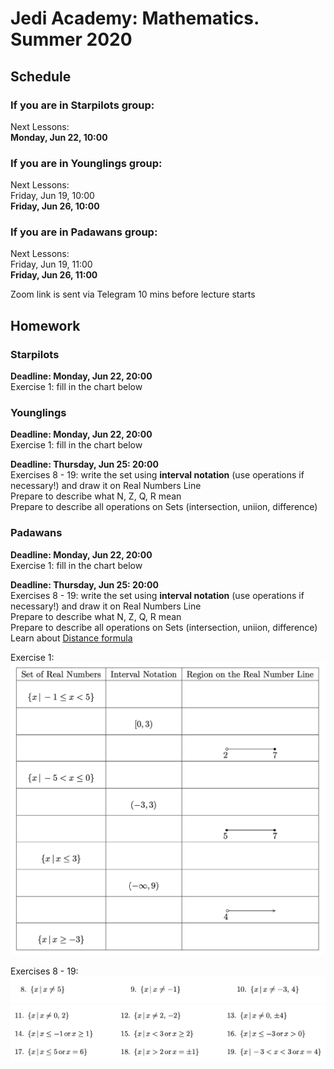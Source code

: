 # Jedi Academy: Mathematics. Summer 2020

## Schedule

### If you are in Starpilots group:
Next Lessons: <br>
**Monday, Jun 22, 10:00**

### If you are in Younglings group:
Next Lessons: <br>
Friday, Jun 19, 10:00 <br>
**Friday, Jun 26, 10:00**

### If you are in Padawans group:
Next Lessons: <br>
Friday, Jun 19, 11:00 <br>
**Friday, Jun 26, 11:00**

Zoom link is sent via Telegram 10 mins before lecture starts

## Homework
### Starpilots
**Deadline: Monday, Jun 22, 20:00** <br>
Exercise 1: fill in the chart below

### Younglings
**Deadline: Monday, Jun 22, 20:00** <br>
Exercise 1: fill in the chart below

**Deadline: Thursday, Jun 25: 20:00** <br>
Exercises 8 - 19: write the set using **interval notation** (use operations if necessary!) and draw it on Real Numbers Line <br>
Prepare to describe what N, Z, Q, R mean <br>
Prepare to describe all operations on Sets (intersection, uniion, difference)

### Padawans
**Deadline: Monday, Jun 22, 20:00** <br>
Exercise 1: fill in the chart below

**Deadline: Thursday, Jun 25: 20:00** <br>
Exercises 8 - 19: write the set using **interval notation** (use operations if necessary!) and draw it on Real Numbers Line <br>
Prepare to describe what N, Z, Q, R mean <br>
Prepare to describe all operations on Sets (intersection, uniion, difference) <br>
Learn about [Distance formula](https://www.khanacademy.org/math/basic-geo/basic-geometry-pythagorean-theorem/pythagorean-theorem-distance/a/distance-formula)


Exercise 1: <br>
![Exercise 1: Chart](https://raw.githubusercontent.com/lanavasilieva/jedi-maths/master/Screen%20Shot%202020-06-19%20at%2011.41.32%20AM.png)

Exercises 8 - 19: <br>
![Exercise 8 - 10](https://raw.githubusercontent.com/lanavasilieva/jedi-maths/master/Screen%20Shot%202020-06-19%20at%2011.41.41%20AM.png)
![Exercise 11 - 19](https://raw.githubusercontent.com/lanavasilieva/jedi-maths/master/Screen%20Shot%202020-06-19%20at%2011.41.52%20AM.png)

